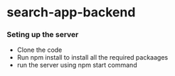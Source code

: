 # search-app-backend
### Seting up the server
- Clone the code
- Run npm install to install all the required packaages
- run the server using npm start command
  
